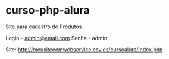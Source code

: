 # curso-php-alura
Site para cadastro de Produtos

Login - admin@email.com
Senha - admin

Site: http://meusitecomwebservice.esy.es/cursoalura/index.php

